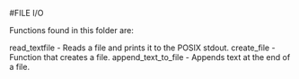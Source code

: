 #FILE I/O

Functions found in this folder are:

read_textfile - Reads a file and prints it to the POSIX stdout.
create_file - Function that creates a file.
append_text_to_file - Appends text at the end of a file.
